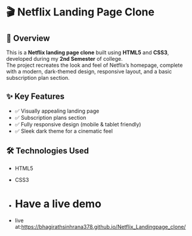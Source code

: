 # 🎬 Netflix Landing Page Clone

## 📌 Overview
This is a **Netflix landing page clone** built using **HTML5** and **CSS3**, developed during my **2nd Semester** of college.  
The project recreates the look and feel of Netflix’s homepage, complete with a modern, dark-themed design, responsive layout, and a basic subscription plan section.

## ✨ Key Features
- ✅ Visually appealing landing page  
- ✅ Subscription plans section  
- ✅ Fully responsive design (mobile & tablet friendly)  
- ✅ Sleek dark theme for a cinematic feel  

## 🛠 Technologies Used
- HTML5  
- CSS3

- # Have a live demo
-  live at:https://bhagirathsinhrana378.github.io/Netflix_Landingpage_clone/
